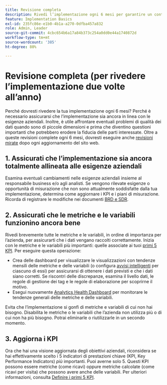 ```yaml
---
title: Revisione completa
description: Rivedi l’implementazione ogni 6 mesi per garantire un continuo allineamento con le esigenze aziendali e i KPI.
feature: Implementation Basics
exl-id: 235fc86e-e1b0-4b1a-a270-0dfba457a832
role: Admin, Leader
source-git-commit: 4cbc654b6a17a84b373c254a0dd0e44a1740872d
workflow-type: tm+mt
source-wordcount: '385'
ht-degree: 80%

---
```


# Revisione completa (per rivedere l’implementazione due volte all’anno)

Perché dovresti rivedere la tua implementazione ogni 6 mesi? Perché è necessario assicurarsi che l’implementazione sia ancora in linea con le esigenze aziendali. Inoltre, è utile affrontare eventuali problemi di qualità dei dati quando sono di piccole dimensioni e prima che diventino questioni importanti che potrebbero erodere la fiducia delle parti interessate. Oltre a queste revisioni complete ogni 6 mesi, dovresti eseguire anche [revisioni mirate](/help/implement/review/focused-review.md) dopo ogni aggiornamento del sito web.

## 1. Assicurati che l’implementazione sia ancora totalmente allineata alle esigenze aziendali

Esamina eventuali cambiamenti nelle esigenze aziendali insieme al responsabile business e/o agli analisti. Se vengono rilevate esigenze o opportunità di misurazione che non sono attualmente soddisfatte dalla tua implementazione, determina come aggiornare i KPI e i piani di misurazione. Ricorda di registrare le modifiche nei documenti [BRD e SDR](https://experienceleague.adobe.com/docs/analytics-learn/tutorials/implementation/implementation-basics/creating-a-business-requirements-document.html#implementation).

## 2. Assicurati che le metriche e le variabili funzionino ancora bene

Rivedi brevemente tutte le metriche e le variabili, in ordine di importanza per l’azienda, per assicurarti che i dati vengano raccolti correttamente. Inizia con le metriche e le variabili più importanti: quelle associate ai tuoi [primi 5 KPI](https://experienceleague.adobe.com/docs/analytics/implementation/review/define-kpis.html#review). Per eseguire questa operazione:

* Crea delle dashboard per visualizzare le visualizzazioni con tendenze mensili delle metriche e delle variabili (o configura [avvisi intelligenti](https://experienceleague.adobe.com/docs/analytics/components/alerts/intellligent-alerts.html?lang=it) per ciascuno di essi) per assicurarsi di ottenere i dati previsti e che i dati siano corretti. Se riscontri delle discrepanze, esamina il livello dati, le regole di gestione dei tag e le regole di elaborazione per scoprirne il motivo.
* Esegui nuovamente [Analytics Health Dashboard](https://assets.adobe.com/public/8ff304bb-18e0-434b-54d1-39199422ba1c) per monitorare le tendenze generali delle metriche e delle variabili.

Evita che l’implementazione si gonfi di metriche e variabili di cui non hai bisogno. Disabilita le metriche o le variabili che l’azienda non utilizza più o di cui non ha più bisogno. Potrai eliminarle o riutilizzarle in un secondo momento.

## 3. Aggiorna i KPI

Ora che hai una visione aggiornata degli obiettivi aziendali, riconsidera se hai effettivamente scelto i 5 indicatori di prestazioni chiave (KPI, Key Performance Indicators) *più* importanti. Puoi averne solo 5. Questi KPI possono essere metriche (come ricavi) oppure metriche calcolate (come ricavi per visita) che possono avere anche delle variabili. Per ulteriori informazioni, consulta [Definire i primi 5 KPI](/help/implement/review/define-kpis.md).
